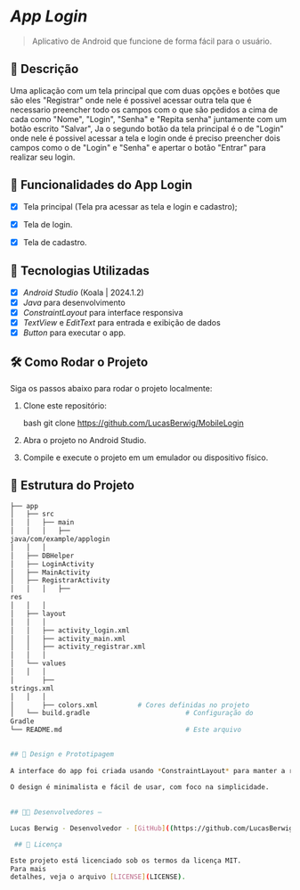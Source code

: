 # *App Login* 

> Aplicativo de Android que funcione de forma fácil para o usuário.


## 📱 Descrição

Uma aplicação com um tela principal que com duas opções
e botões que são eles "Registrar" onde nele é possivel
acessar outra tela que é necessario preencher todo os
campos com o que são pedidos a cima de cada como 
"Nome", "Login", "Senha" e "Repita senha" juntamente 
com um botão escrito "Salvar", Ja o segundo botão da
tela principal é o de "Login" onde nele é possivel 
acessar a tela e login onde é preciso preencher dois
campos como o de "Login" e "Senha" e apertar o botão
"Entrar" para realizar seu login.


## 🔧 Funcionalidades do App Login

- [x] Tela principal (Tela pra acessar as tela e login e cadastro);
- [x] Tela de login. 
- [x] Tela de cadastro. 


## 🚀 Tecnologias Utilizadas

- [x] *Android Studio* (Koala | 2024.1.2)
- [x] *Java* para desenvolvimento
- [x] *ConstraintLayout* para interface responsiva
- [x] *TextView* e *EditText* para entrada e exibição de dados
- [x] *Button*   para executar o app.

## 🛠️ Como Rodar o Projeto

Siga os passos abaixo para rodar o projeto localmente:

1. Clone este repositório:

    bash
    git clone https://github.com/LucasBerwig/MobileLogin

    

2. Abra o projeto no Android Studio.
3. Compile e execute o projeto em um emulador ou dispositivo físico.

## 📂 Estrutura do Projeto

```bash
├── app
│   ├── src
│   │   ├── main
│   │   │   ├──
java/com/example/applogin
│   │   │  
│   ├── DBHelper
│   ├── LoginActivity
│   ├── MainActivity
│   ├── RegistrarActivity  
│   │   │   ├──
res
│   │   │  
│   ├── layout
│   │   │
│   │   ├── activity_login.xml 
│   │   ├── activity_main.xml
│   │   ├── activity_registrar.xml 
│   │   │  
│   └── values
│   │   │  
│       ├──
strings.xml       
│   │   │  
│       ├── colors.xml          # Cores definidas no projeto
│   └── build.gradle                        # Configuração do
Gradle
└── README.md                               # Este arquivo

 
## 🎨 Design e Prototipagem
 
A interface do app foi criada usando *ConstraintLayout* para manter a responsividade em diferentes tamanhos de tela.
 
O design é minimalista e fácil de usar, com foco na simplicidade.
 
  
## 👨‍💻 Desenvolvedores –

Lucas Berwig - Desenvolvedor - [GitHub]((https://github.com/LucasBerwig)

 ## 📄 Licença

Este projeto está licenciado sob os termos da licença MIT. 
Para mais
detalhes, veja o arquivo [LICENSE](LICENSE).
